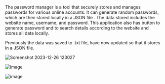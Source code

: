 The password manager is a tool that securely stores and manages passwords for various online accounts. It can generate random passwords, which are then stored locally in a JSON file . The data stored includes the website name, username, and password. This application also has button to generate password and to search details according to the website and stores all data locally. 

Previously the data was saved to .txt file, have now updated so that it stores in a JSON file.

![Screenshot 2023-12-26 123027](https://github.com/Shankhosuvro-G/Password-Manager/assets/98182979/c00301bf-4b3e-4973-85dc-85304865ddf6)

![image](https://github.com/Shankhosuvro-G/Password-Manager/assets/98182979/21b0c844-dbe5-4d88-9846-0590071496ca)

![image](https://github.com/Shankhosuvro-G/Password-Manager/assets/98182979/ba98b518-b926-46e3-a6c2-3193c224a3fc)



